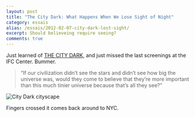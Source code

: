 ```yaml
---
layout: post
title: "The City Dark: What Happens When We Lose Sight of Night"
category: essais
alias: /essais/2012-02-07-city-dark-lost-sight/
excerpt: Should believeing require seeing?
comments: true
---
```


Just learned of [THE CITY DARK](http://www.thecitydark.com), and just missed the last screenings at the IFC Center. Bummer.  

> “If our civilization didn’t see the stars and didn’t see how big the universe was, would they come to believe that they’re more important than this much tinier universe because that’s all they see?”  

![City Dark cityscape](http://www.vincentbarr.com/assets/images/city-dark-cityscape.png)  

Fingers crossed it comes back around to NYC.  

<a href="https://plus.google.com/+VincentBarr0?rel=author"></a>